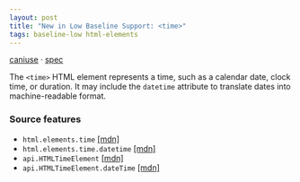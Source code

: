 ```yaml
---
layout: post
title: "New in Low Baseline Support: <time>"
tags: baseline-low html-elements
---
```


[caniuse](https://caniuse.com/?search=time) · [spec](https://html.spec.whatwg.org/multipage/text-level-semantics.html#the-time-element)

The `<time>` HTML element represents a time, such as a calendar date, clock time, or duration. It may include the `datetime` attribute to translate dates into machine-readable format.

### Source features

- ``html.elements.time`` [[mdn]](https://https://developer.mozilla.org/en-US/search?q=html.elements.time)
- ``html.elements.time.datetime`` [[mdn]](https://https://developer.mozilla.org/en-US/search?q=html.elements.time.datetime)
- ``api.HTMLTimeElement`` [[mdn]](https://https://developer.mozilla.org/en-US/search?q=api.HTMLTimeElement)
- ``api.HTMLTimeElement.dateTime`` [[mdn]](https://https://developer.mozilla.org/en-US/search?q=api.HTMLTimeElement.dateTime)
